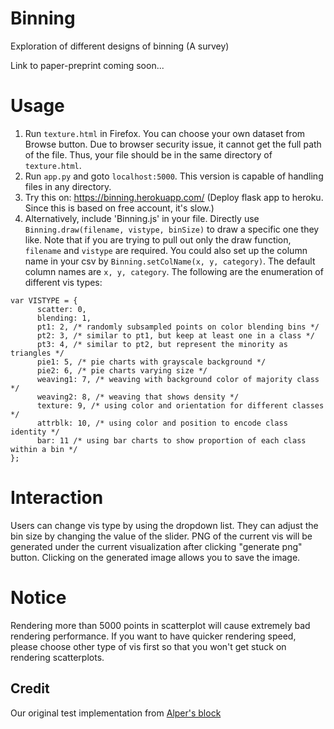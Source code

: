 # Binning
Exploration of different designs of binning (A survey)

Link to paper-preprint coming soon...

# Usage
1. Run `texture.html` in Firefox. You can choose your own dataset from Browse button. Due to browser security issue, it cannot get the full path of the file. Thus, your file should be in the same directory of `texture.html`.
2. Run `app.py` and goto `localhost:5000`. This version is capable of handling files in any directory.
3. Try this on: https://binning.herokuapp.com/ (Deploy flask app to heroku. Since this is based on free account, it's slow.)
4. Alternatively, include 'Binning.js' in your file. Directly use ```Binning.draw(filename, vistype, binSize)``` to draw a specific one they like. 
Note that if you are trying to pull out only the draw function, ```filename``` and ```vistype``` are required.
You could also set up the column name in your csv by `Binning.setColName(x, y, category)`. The default column names are `x, y, category`.
The following are the enumeration of different vis types:
```
var VISTYPE = {
	  scatter: 0,
	  blending: 1,
	  pt1: 2, /* randomly subsampled points on color blending bins */
	  pt2: 3, /* similar to pt1, but keep at least one in a class */
	  pt3: 4, /* similar to pt2, but represent the minority as triangles */
	  pie1: 5, /* pie charts with grayscale background */
	  pie2: 6, /* pie charts varying size */
	  weaving1: 7, /* weaving with background color of majority class */
	  weaving2: 8, /* weaving that shows density */
	  texture: 9, /* using color and orientation for different classes */
	  attrblk: 10, /* using color and position to encode class identity */
	  bar: 11 /* using bar charts to show proportion of each class within a bin */
};
```
# Interaction
Users can change vis type by using the dropdown list.
They can adjust the bin size by changing the value of the slider.
PNG of the current vis will be generated under the current visualization after clicking "generate png" button.
Clicking on the generated image allows you to save the image.

# Notice
Rendering more than 5000 points in scatterplot will cause extremely bad rendering performance.
If you want to have quicker rendering speed, please choose other type of vis first so that you won't get stuck on rendering scatterplots.

## Credit
Our original test implementation from [Alper's block](http://bl.ocks.org/yelper/307b1cef7ef792722d4cbde61099a265)
